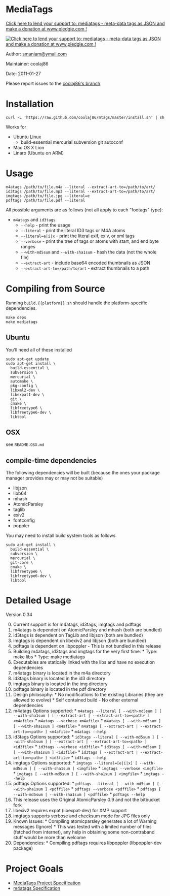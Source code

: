 MediaTags
====

[Click here to lend your support to: mediatags - meta-data tags as JSON and make a donation at www.pledgie.com !][1]

[![Click here to lend your support to: mediatags - meta-data tags as JSON and make a donation at www.pledgie.com !][2]][1]

[1]: http://www.pledgie.com/campaigns/14039
[2]: http://www.pledgie.com/campaigns/14039.png?skin_name=chrome

Author: smaniam@ymail.com

Maintainer: coolaj86

Date: 2011-01-27

Please report issues to the [coolaj86's branch](https://github.com/coolaj86/mtags).

Installation
====

    curl -L 'https://raw.github.com/coolaj86/mtags/master/install.sh' | sh 

Works for

  * Ubuntu Linux
    * build-essential mercurial subversion git autoconf
  * Mac OS X Lion
  * Linaro (Ubuntu on ARM)

Usage
===

    m4atags /path/to/file.m4a --literal --extract-art-to=/path/to/art/
    id3tags /path/to/file.mp3 --literal --extract-art-to=/path/to/art/
    imgtags /path/to/file.jpg --literal=e
    pdftags /path/to/file.pdf --literal

All possible arguments are as follows (not all apply to each "footags" type): 

  * `m4atags` and `id3tags`
    * `--help` - print the usage
    * `--literal` - print the literal ID3 tags or M4A atoms
    * `--literal=e|i|x` - print the literal exif, exiv, or xml tags
    * `--verbose` - print the tree of tags or atoms with start, and end byte ranges
    * `--with-md5sum` and `--with-sha1sum` - hash the data (not the whole file)
    * `--extract-art` - include base64 encoded thumbnails as JSON
    * `--extract-art-to=/path/to/art` - extract thumbnails to a path

Compiling from Source
===

Running `build.{{platform}}.sh` should handle the platform-specific dependencies.

    make deps
    make mediatags

Ubuntu
---

You'll need all of these installed

    sudo apt-get update
    sudo apt-get install \
      build-essential \
      subversion \
      mercurial \
      automake \
      pkg-config \
      libxml2-dev \
      libexpat1-dev \
      git \
      cmake \
      libfreetype6 \
      libfreetype6-dev \
      libtool

OSX 
---

see `README.OSX.md`

compile-time dependencies
---

The following dependencies will be built (because the ones your package manager provides may or may not be suitable)

  * libjson
  * libb64
  * mhash
  * AtomicParsley
  * taglib
  * exiv2
  * fontconfig
  * poppler

You may need to install build system tools as follows

    sudo apt-get install \
      build-essential \
      subversion \
      mercurial \
      git-core \
      cmake \
      libfreetype6 \
      libfreetype6-dev \
      libtool

Detailed Usage
====

Version 0.34

  0. Current support is for m4atags, id3tags, imgtags and pdftags
  0. m4atags is dependent on AtomicParsley and mhash (both are bundled)
  0. id3tags is dependent on TagLib and libjson (both are bundled)
  0. imgtags is dependent on libexiv2 and libjson (both are bundled)
  0. pdftags is dependent on libpoppler - This is not bundled in this release
  0. Building m4atags, id3tags and imgtags for the very first time:
    * Type: make libs
    * Type: make mediatags
  0. Executables are statically linked with the libs and have no execution dependencies
  0. m4atags binary is located in the m4a directory
  0. id3tags binary is located in the id3 directory
  0. imgtags binary is located in the img directory
  0. pdftags binary is located in the pdf directory
  0. Design philosophy:
    * No modifications to the existing Libraries (they are allowed to evolve)
    * Self contained build - No other external dependencies
  0. m4atags Options supported:
    * `m4atags --literal [ --with-md5sum ] [ --with-sha1sum ] [ --extract-art | --extract-art-to=<path> ] <m4afile>`
    * `m4atags --verbose <m4afile>`
    * `m4atags [ --with-md5sum ] [ --with-sha1sum ] <m4afile>`
    * `m4atags [ --extract-art | --extract-art-to=<path> ] <m4afile>`
    * `m4atags --help`
  0. id3tags Options supported:
    * `id3tags --literal [ --with-md5sum ] [ --with-sha1sum ] [ --extract-art | --extract-art-to=<path> ] <id3file>`
    * `id3tags --verbose <id3file>`
    * `id3tags [ --with-md5sum ] [ --with-sha1sum ] <id3file>`
    * `id3tags [ --extract-art | --extract-art-to=<path> ] <id3file>`
    * `id3tags --help`
  0. imgtags Options supported:
    * `imgtags --literal=[e|i|x] [ --with-md5sum ] [ --with-sha1sum ] <imgfile>`
    * `imgtags --verbose <imgfile>`
    * `imgtags [ --with-md5sum ] [ --with-sha1sum ] <imgfile>`
    * `imgtags --help`
  0. pdftags Options supported:
    * `pdftags --literal [ --with-md5sum ] [ --with-sha1sum ] <pdffile>`
    * `pdftags --verbose <pdffile>`
    * `pdftags [ --with-md5sum | --with-sha1sum ] <pdffile>`
    * `pdftags --help`
  0. This release uses the Original AtomicParsley 0.9 and not the bitbucket fork
  0. libexiv2 requires expat (libexpat-dev) for XMP support
  0. imgtags supports verbose and checksum mode for JPG files only
  0. Known Issues:
    * Compiling atomicparsley generates a lot of Warning messages (Ignore)
    * This was tested with a limited number of files (fetched from internet), 
    any help in obtaining some non-contraband stuff would be more than welcome
  0. Dependencies:
    * Compiling pdftags requires libpoppler (libpoppler-dev package)

Project Goals
====

  * [MediaTags Project Specification](http://coolaj86.info/articles/mediatags.html)
  * [m4atags Specification](http://coolaj86.info/articles/example-of-verbose-output-from-mediatags.html)
